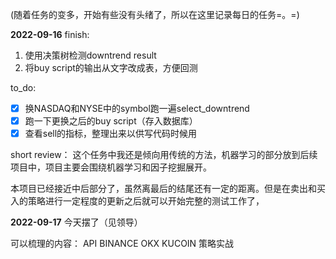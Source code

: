 (随着任务的变多，开始有些没有头绪了，所以在这里记录每日的任务=。=)

**2022-09-16**
finish:
1. 使用决策树检测downtrend result
2. 将buy script的输出从文字改成表，方便回测

to_do:
- [x] 换NASDAQ和NYSE中的symbol跑一遍select_downtrend
- [X] 跑一下更换之后的buy script（存入数据库）
- [X] 查看sell的指标，整理出来以供写代码时候用

short review：
这个任务中我还是倾向用传统的方法，机器学习的部分放到后续项目中，项目主要会围绕机器学习和因子挖掘展开。

本项目已经接近中后部分了，虽然离最后的结尾还有一定的距离。但是在卖出和买入的策略进行一定程度的更新之后就可以开始完整的测试工作了，


**2022-09-17**
今天摆了（见领导）

可以梳理的内容：
API BINANCE OKX KUCOIN
策略实战


​            
